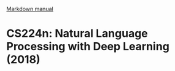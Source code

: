 [Markdown manual](https://guides.github.com/features/mastering-markdown/)

# CS224n: Natural Language Processing with Deep Learning (2018)


